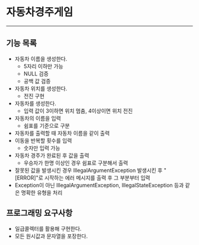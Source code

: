 # 자동차경주게임

---

## 기능 목록
* 자동차 이름을 생성한다.
  * 5자리 이하만 가능
  * NULL 검증
  * 공백 값 검증
* 자동차 위치를 생성한다.
  * 전진 구현
* 자동차를 생성한다.
  * 입력 값이 3이하면 위치 멈춤, 4이상이면 위치 전진
* 자동차의 이름을 입력
  * 쉼표를 기준으로 구분
* 자동차를 출력할 때 자동차 이름을 같이 출력
* 이동을 반복할 횟수를 입력
  * 숫자만 입력 가능
* 자동차 경주가 완료된 후 값을 출력
  * 우승자가 한명 이상인 경우 쉼표로 구분해서 출력
* 잘못된 값을 발생시킨 경우 IllegalArgumentException 발생시킨 후 "[ERROR]"로 시작하는 에러 메시지를 출력 후 그 부분부터 입력
* Exception이 아닌 IllegalArgumentException, IllegalStateException 등과 같은 명확한 유형을 처리

## 프로그래밍 요구사항
* 일급콜렉터를 활용해 구현한다.
* 모든 원시값과 문자열을 포장한다.